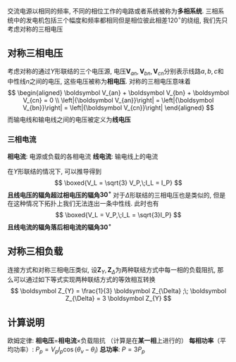 交流电源以相同的频率, 不同的相位工作的电路或者系统被称为**多相系统**. 三相系统中的发电机包括三个幅度和频率都相同但是相位彼此相差$120^{\circ}$的绕组, 我们先只考虑对称的三相电压

## 对称三相电压
考虑对称的通过$Y$形联结的三个电压源, 电压$\boldsymbol V_{an}, \boldsymbol V_{bn}, \boldsymbol V_{cn}$分别表示线路$a,b,c$和中性线$n$之间的电压, 这些电压被称为**相电压**. 对称的三相电压意味着
$$
\begin{aligned}
\boldsymbol V_{an} + \boldsymbol V_{bn} + \boldsymbol V_{cn} = 0 \\
\left|{\boldsymbol V_{an}}\right| = \left|{\boldsymbol V_{bn}}\right| = \left|{\boldsymbol V_{cn}}\right|
\end{aligned}
$$
而输电线和输电线之间的电压被定义为**线电压**
### 三相电流
**相电流**: 电源或负载的各相电流
**线电流**: 输电线上的电流

在$Y$形联结的情况下, 可以推导得到
$$	
\boxed{V_L = \sqrt{3} V_P,\;I_L = I_P}
$$
**且线电压的辐角超过相电压的辐角$30^{\circ}$**
对于$\Delta$形联结的三相电压也是类似的, 但是在这种情况下拓扑上我们无法连出一条中性线. 此时也有
$$
\boxed{V_L = V_P,\;I_L = \sqrt{3}I_P}
$$
**且线电流的辐角落后相电流的辐角$30^{\circ}$**

## 对称三相负载
连接方式和对称三相电压类似, 设$\boldsymbol Z_{Y}, \boldsymbol Z_{\Delta}$为两种联结方式中每一相的负载阻抗, 那么可以通过如下等式实现两种联结方式的等效相互转换
$$
\boldsymbol Z_{Y} = \frac{1}{3} \boldsymbol Z_{\Delta} ;\; \boldsymbol Z_{\Delta} = 3 \boldsymbol Z_{Y}
$$
## 计算说明
欧姆定律: **相电压**$=$**相电流**$\times$负载阻抗 （计算是在**某一相**上进行的）
**每相功率**（平均功率）: $P_p = V_p I_p \cos(\theta_v - \theta_i)$
**总功率**: $P = 3P_p$

